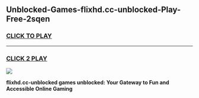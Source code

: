 
## Unblocked-Games-flixhd.cc-unblocked-Play-Free-2sqen
<h3>
<a href="https://premium76.site?title=flixhd.cc-unblocked&ref=18A1">CLICK TO PLAY</a></h3>
<hr>

<h3>
<a href="https://premium76.site?title=flixhd.cc-unblocked&ref=18A1">CLICK 2 PLAY</a>
  
</h3>

<a href="https://premium76.site?title=flixhd.cc-unblocked&ref=18A1"><img src="https://clearcache.store/games.png"></a>


**flixhd.cc-unblocked games unblocked: Your Gateway to Fun and Accessible Online Gaming**
